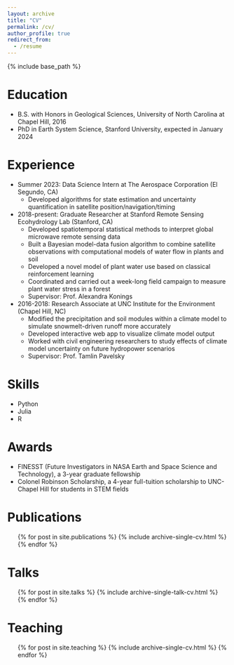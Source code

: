 ```yaml
---
layout: archive
title: "CV"
permalink: /cv/
author_profile: true
redirect_from:
  - /resume
---
```


{% include base_path %}

Education
======
* B.S. with Honors in Geological Sciences, University of North Carolina at Chapel Hill, 2016
* PhD in Earth System Science, Stanford University, expected in January 2024

Experience
======
* Summer 2023: Data Science Intern at The Aerospace Corporation (El Segundo, CA)
  * Developed algorithms for state estimation and uncertainty quantification in satellite position/navigation/timing
* 2018-present: Graduate Researcher at Stanford Remote Sensing Ecohydrology Lab (Stanford, CA)
  * Developed spatiotemporal statistical methods to interpret global microwave remote sensing data
  * Built a Bayesian model-data fusion algorithm to combine satellite observations with computational models of water flow in plants and soil
  * Developed a novel model of plant water use based on classical reinforcement learning
  * Coordinated and carried out a week-long field campaign to measure plant water stress in a forest
  * Supervisor: Prof. Alexandra Konings
* 2016-2018: Research Associate at UNC Institute for the Environment (Chapel Hill, NC)
  * Modified the precipitation and soil modules within a climate model to simulate snowmelt-driven runoff more accurately
  * Developed interactive web app to visualize climate model output
  * Worked with civil engineering researchers to study effects of climate model uncertainty on future hydropower scenarios
  * Supervisor: Prof. Tamlin Pavelsky
  
Skills
======
* Python
* Julia
* R

Awards
======
* FINESST (Future Investigators in NASA Earth and Space Science and Technology), a 3-year graduate fellowship
* Colonel Robinson Scholarship, a 4-year full-tuition scholarship to UNC-Chapel Hill for students in STEM fields

Publications
======
  <ul>{% for post in site.publications %}
    {% include archive-single-cv.html %}
  {% endfor %}</ul>
  
Talks
======
  <ul>{% for post in site.talks %}
    {% include archive-single-talk-cv.html %}
  {% endfor %}</ul>
  
Teaching
======
  <ul>{% for post in site.teaching %}
    {% include archive-single-cv.html %}
  {% endfor %}</ul>
